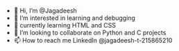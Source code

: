 - 👋 Hi, I’m @Jagadeesh
- 👀 I’m interested in learning and debugging
- 🌱 currently learning HTML and CSS
- 💞️ I’m looking to collaborate on Python and C projects
- 📫 How to reach me LinkedIn @jagadeesh-t-215865210

<!---
Jagadeesh-tamizh/Jagadeesh-tamizh is a ✨ special ✨ repository because its `README.md` (this file) appears on your GitHub profile.
You can click the Preview link to take a look at your changes.
--->

